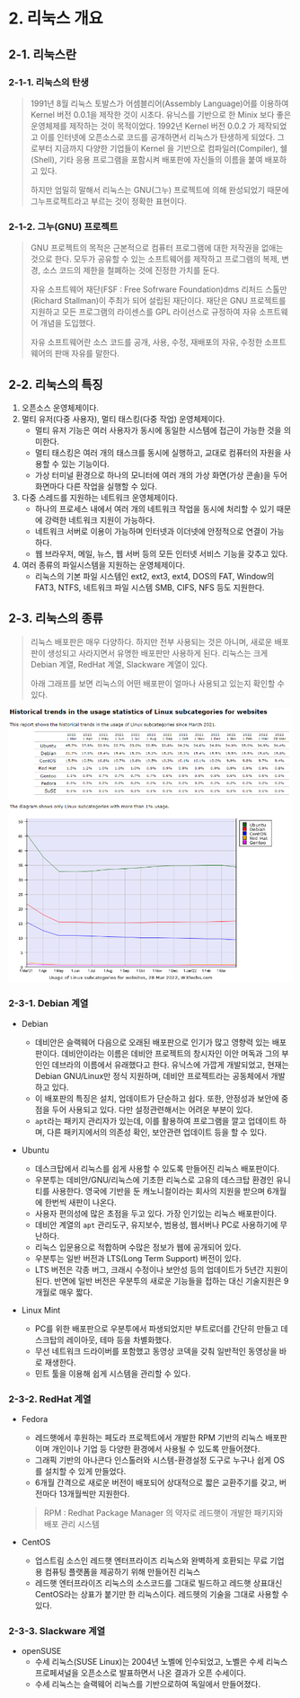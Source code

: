 # 2. 리눅스 개요

## 2-1. 리눅스란

### 2-1-1. 리눅스의 탄생

>  1991년 8월 리눅스 토발스가 어셈블리어(Assembly Language)어를 이용하여 Kernel 버전 0.0.1을 제작한 것이 시초다. 유닉스를 기반으로 한 Minix 보다 좋은 운영체제를 제작하는 것이 목적이었다. 1992년 Kernel 버전 0.0.2 가 제작되었고 이를 인터넷에 오픈소스로 코드를 공개하면서 리눅스가 탄생하게 되었다. 그로부터 지금까지 다양한 기업들이 Kernel 을 기반으로 컴파일러(Compiler), 쉘(Shell), 기타 응용 프로그램을 포함시켜 배포판에 자신들의 이름을 붙여 배포하고 있다. 
>
> 하지만 엄밀히 말해서 리눅스는 GNU(그누) 프로젝트에 의해 완성되었기 때문에 그누프로젝트라고 부르는 것이 정확한 표현이다.

### 2-1-2. 그누(GNU) 프로젝트

> GNU 프로젝트의 목적은 근본적으로 컴퓨터 프로그램에 대한 저작권을 없애는 것으로 한다. 모두가 공유할 수 있는 소프트웨어를 제작하고 프로그램의 복제, 변경, 소스 코드의 제한을 철폐하는 것에 진정한 가치를 둔다.
>
> 자유 소프트웨어 재단(FSF : Free Sofrware Foundation)dms 리처드 스톨만(Richard Stallman)이 주최가 되어 설립된 재단이다. 재단은 GNU 프로젝트를 지원하고 모든 프로그램의 라이센스를 GPL 라이선스로 규정하여 자유 소프트웨어 개념을 도입했다. 
>
> 자유 소프트웨어란 소스 코드를 공개, 사용, 수정, 재배포의 자유, 수정한 소프트웨어의 판매 자유를 말한다.



## 2-2. 리눅스의 특징

1. 오픈소스 운영체제이다.
2. 멀티 유저(다중 사용자), 멀티 태스킹(다중 작업) 운영체제이다.
   - 멀티 유저 기능은 여러 사용자가 동시에 동일한 시스템에 접근이 가능한 것을 의미한다.
   - 멀티 태스킹은 여러 개의 태스크를 동시에 실행하고, 교대로 컴퓨터의 자원을 사용할 수 있는 기능이다.
   - 가상 터미널 환경으로 하나의 모니터에 여러 개의 가상 화면(가상 콘솔)을 두어 화면마다 다른 작업을 실행할 수 있다.
3. 다중 스레드를 지원하는 네트워크 운영체제이다.
   - 하나의 프로세스 내에서 여러 개의 네트워크 작업을 동시에 처리할 수 있기 때문에 강력한 네트워크 지원이 가능하다.
   - 네트워크 서버로 이용이 가능하며 인터넷과 이더넷에 안정적으로 연결이 가능하다.
   - 웹 브라우저, 메일, 뉴스, 웹 서버 등의 모든 인터넷 서비스 기능을 갖추고 있다.
4. 여러 종류의 파일시스템을 지원하는 운영체제이다.
   - 리눅스의 기본 파일 시스템인 ext2, ext3, ext4, DOS의 FAT, Window의 FAT3, NTFS, 네트워크 파일 시스템 SMB, CIFS, NFS 등도 지원한다.

## 2-3. 리눅스의 종류

> 리눅스 배포판은 매우 다양하다. 하지만 전부 사용되는 것은 아니며, 
> 새로운 배포판이 생성되고 사라지면서 유명한 배포판만 사용하게 된다. 
> 리눅스는 크게 Debian 계열, RedHat 계열, Slackware 계열이 있다.
> 
> 아래 그래프를 보면 리눅스의 어떤 배포판이 얼마나 사용되고 있는지 확인할 수 있다.

![linux-usage](../images/1_intro/linux-usage.png)

### 2-3-1. Debian 계열

- Debian
   - 데비안은 슬랙웨어 다음으로 오래된 배포판으로 인기가 많고 영향력 있는 배포판이다. 데비안이라는 이름은 데비안 프로젝트의 창시자인 이안 머독과 그의 부인인 데브라의 이름에서 유래했다고 한다. 유닉스에 가깝게 개발되었고, 현재는 Debian GNU/Linux만 정식 지원하며, 데비안 프로젝트라는 공동체에서 개발하고 있다.
   - 이 배포판의 특징은 설치, 업데이트가 단순하고 쉽다. 또한, 안정성과 보안에 중점을 두어 사용되고 있다. 다만 설정관련해서는 어려운 부분이 있다.
   - `apt`라는 패키지 관리자가 있는데, 이를 활용하여 프로그램을 깔고 업데이트 하며, 다른 패키지에서의 의존성 확인, 보안관련 업데이트 등을 할 수 있다.

- Ubuntu
   - 데스크탑에서 리눅스를 쉽게 사용할 수 있도록 만들어진 리눅스 배포판이다.
   - 우분투는 데비안/GNU/리눅스에 기초한 리눅스로 고유의 데스크탑 환경인 유니티를 사용한다. 영국에 기반을 둔 캐노니컬이라는 회사의 지원을 받으며 6개월에 한번씩 새판이 나온다.
   - 사용자 편의성에 많은 초점을 두고 있다. 가장 인기있는 리눅스 배포판이다.
   - 데비안 계열의 `apt` 관리도구, 유지보수, 범용성, 웹서버나 PC로 사용하기에 무난하다.
   - 리눅스 입문용으로 적합하며 수많은 정보가 웹에 공개되어 있다.
   - 우분투는 일반 버전과 LTS(Long Term Support) 버전이 있다. 
   - LTS 버전은 각종 버그, 크래시 수정이나 보안성 등의 업데이트가 5년간 지원이 된다. 반면에 일반 버전은 우분투의 새로운 기능들을 접하는 대신 기술지원은 9개월로 매우 짧다.
   
- Linux Mint
   - PC를 위한 배포판으로 우분투에서 파생되었지만 부트로더를 간단히 만들고 데스크탑의 레이아웃, 테마 등을 차별화했다.
   - 무선 네트워크 드라이버를 포함했고 동영상 코덱을 갖춰 일반적인 동영상을 바로 재생한다. 
   - 민트 툴을 이용해 쉽게 시스템을 관리할 수 있다.
   
### 2-3-2. RedHat 계열

- Fedora
   - 레드햇에서 후원하는 페도라 프로젝트에서 개발한 RPM 기반의 리눅스 배포판이며 개인이나 기업 등 다양한 환경에서 사용될 수 있도록 만들어졌다.
   - 그래픽 기반의 아나콘다 인스톨러와 시스템-환경설정 도구로 누구나 쉽게 OS를 설치할 수 있게 만들었다.
   - 6개월 간격으로 새로운 버전이 배포되어 상대적으로 짧은 교환주기를 갖고, 버전마다 13개월씩만 지원한다.
   > RPM : Redhat Package Manager 의 약자로 레드햇이 개발한 패키지와 배포 관리 시스템
  
- CentOS
   - 업스트림 소스인 레드햇 엔터프라이즈 리눅스와 완벽하게 호환되는 무료 기업용 컴퓨팅 플랫폼을 제공하기 위해 만들어진 리눅스
   - 레드햇 엔터프라이즈 리눅스의 소스코드를 그대로 빌드하고 레드햇 상표대신 CentOS라는 상표가 붙기만 한 리눅스이다. 레드헷의 기술을 그대로 사용할 수 있다.
   
### 2-3-3. Slackware 계열

- openSUSE
   - 수세 리눅스(SUSE Linux)는 2004년 노벨에 인수되었고, 노벨은 수세 리눅스 프로페셔널을 오픈소스로 발표하면서 나온 결과가 오픈 수세이다.
   - 수세 리눅스는 슬랙웨어 리눅스를 기반으로하여 독일에서 만들어졌다.
    